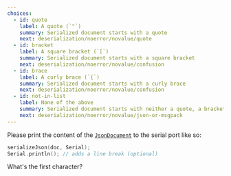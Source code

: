 ```yaml
---
choices:
  - id: quote
    label: A quote (`"`)
    summary: Serialized document starts with a quote
    next: deserialization/noerror/novalue/quote
  - id: bracket
    label: A square bracket (`[`)
    summary: Serialized document starts with a square bracket
    next: deserialization/noerror/novalue/confusion
  - id: brace
    label: A curly brace (`{`)
    summary: Serialized document starts with a curly brace
    next: deserialization/noerror/novalue/confusion
  - id: not-in-list
    label: None of the above
    summary: Serialized document starts with neither a quote, a bracket, nor a brace.
    next: deserialization/noerror/novalue/json-or-msgpack
---
```


Please print the content of the [`JsonDocument`](/v6/api/jsondocument/) to the serial port like so:

```c++
serializeJson(doc, Serial);
Serial.println(); // adds a line break (optional)
```

What's the first character?